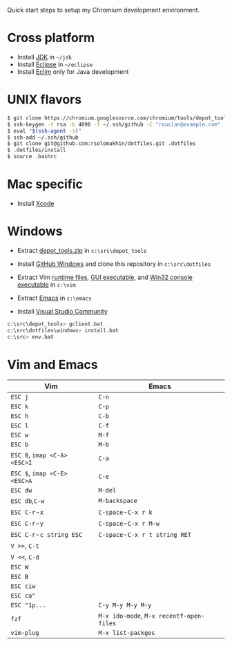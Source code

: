 Quick start steps to setup my Chromium development environment.

# Cross platform

- Install [JDK] in `~/jdk`
- Install [Eclipse] in `~/eclipse`
- Install [Eclim] only for Java development

# UNIX flavors

```sh
$ git clone https://chromium.googlesource.com/chromium/tools/depot_tools.git
$ ssh-keygen -t rsa -b 4096 -f ~/.ssh/github -C "rouslan@example.com"
$ eval "$(ssh-agent -s)"
$ ssh-add ~/.ssh/github
$ git clone git@github.com:rsolomakhin/dotfiles.git .dotfiles
$ .dotfiles/install
$ source .bashrc
```

# Mac specific

- Install [Xcode]

# Windows

- Extract [depot_tools.zip] in `c:\src\depot_tools`

- Install [GitHub Windows] and clone this
  repository in `c:\src\dotfiles`

- Extract Vim [runtime files], [GUI executable], and [Win32 console executable]
  in `c:\vim`

- Extract [Emacs] in `c:\emacs`

- Install [Visual Studio Community]

```sh
c:\src\depot_tools> gclient.bat
c:\src\dotfiles\windows> install.bat
c:\src> env.bat
```

# Vim and Emacs

| Vim                              | Emacs                                     |
|----------------------------------|-------------------------------------------|
| ``ESC j``                        | ``C-n``                                   |
| ``ESC k``                        | ``C-p``                                   |
| ``ESC h``                        | ``C-b``                                   |
| ``ESC l``                        | ``C-f``                                   |
| ``ESC w``                        | ``M-f``                                   |
| ``ESC b``                        | ``M-b``                                   |
| ``ESC 0``, ``imap <C-A> <ESC>I`` | ``C-a``                                   |
| ``ESC $``, ``imap <C-E> <ESC>A`` | ``C-e``                                   |
| ``ESC dw``                       | ``M-del``                                 |
| ``ESC db``,``C-w``               | ``M-backspace``                           |
| ``ESC C-r``-``x``                | ``C-space``-``C-x r k``                   |
| ``ESC C-r``-``y``                | ``C-space``-``C-x r M-w``                 |
| ``ESC C-r``-``c string ESC``     | ``C-space``-``C-x r t string RET``        |
| ``V >>``, ``C-t``                |                                           |
| ``V <<``, ``C-d``                |                                           |
| ``ESC W``                        |                                           |
| ``ESC B``                        |                                           |
| ``ESC ciw``                      |                                           |
| ``ESC ca"``                      |                                           |
| ``ESC "1p...``                   | ``C-y M-y M-y M-y``                       |
| ``fzf``                          | ``M-x ido-mode``, ``M-x recentf-open-files`` |
| ``vim-plug``                     | ``M-x list-packges``                      |

[JDK]: http://www.oracle.com/technetwork/java/javase/downloads/index.html
[Eclipse]: http://www.eclipse.org/downloads/index.php
[Eclim]: http://sourceforge.net/projects/eclim/files/eclim/2.4.1/eclim_2.4.1.jar/download
[Xcode]: https://developer.apple.com/xcode/
[depot_tools.zip]: https://src.chromium.org/svn/trunk/tools/depot_tools.zip
[GitHub Windows]: https://windows.github.com/
[runtime files]: ftp://ftp.vim.org/pub/vim/pc/vim74rt.zip
[GUI executable]: ftp://ftp.vim.org/pub/vim/pc/gvim74.zip
[Win32 console executable]: ftp://ftp.vim.org/pub/vim/pc/vim74w32.zip
[Emacs]: https://ftp.gnu.org/gnu/emacs/windows/emacs-24.4-bin-i686-pc-mingw32.zip
[Visual Studio Community]: https://www.visualstudio.com/
